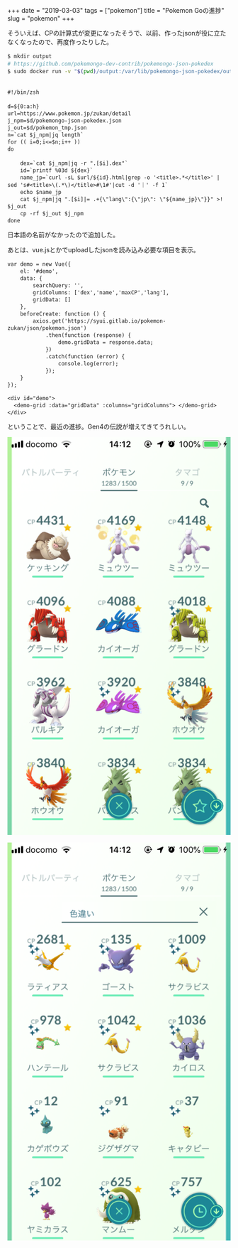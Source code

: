 +++
date = "2019-03-03"
tags = ["pokemon"]
title = "Pokemon Goの進捗"
slug = "pokemon"
+++


そういえば、CPの計算式が変更になったそうで、以前、作ったjsonが役に立たなくなったので、再度作ったりした。

```bash
$ mkdir output
# https://github.com/pokemongo-dev-contrib/pokemongo-json-pokedex
$ sudo docker run -v "$(pwd)/output:/var/lib/pokemongo-json-pokedex/output" brunnerlivio/pokemongo-json-pokedex:latest
```

```

#!/bin/zsh

d=${0:a:h}
url=https://www.pokemon.jp/zukan/detail
j_npm=$d/pokemongo-json-pokedex.json
j_out=$d/pokemon_tmp.json
n=`cat $j_npm|jq length`
for (( i=0;i<=$n;i++ ))
do

	dex=`cat $j_npm|jq -r ".[$i].dex"`
	id=`printf %03d ${dex}`
	name_jp=`curl -sL $url/${id}.html|grep -o '<title>.*</title>' | sed 's#<title>\(.*\)</title>#\1#'|cut -d '｜' -f 1`
	echo $name_jp
	cat $j_npm|jq ".[$i]|= .+{\"lang\":{\"jp\": \"${name_jp}\"}}" >! $j_out
	cp -rf $j_out $j_npm
done
```

日本語の名前がなかったので追加した。

あとは、vue.jsとかでuploadしたjsonを読み込み必要な項目を表示。

```
var demo = new Vue({
	el: '#demo',
	data: {
		searchQuery: '',
		gridColumns: ['dex','name','maxCP','lang'],
		gridData: []
	},
	beforeCreate: function () {
		axios.get('https://syui.gitlab.io/pokemon-zukan/json/pokemon.json')
			.then(function (response) {
				demo.gridData = response.data;
			})
			.catch(function (error) {
				console.log(error);
			});
	}
});
```

```
<div id="demo">
  <demo-grid :data="gridData" :columns="gridColumns"> </demo-grid>
</div>
```

ということで、最近の進捗。Gen4の伝説が増えてきてうれしい。

![](https://raw.githubusercontent.com/syui/img/master/old/pokemongo_2019_03_03_s01.png)

![](https://raw.githubusercontent.com/syui/img/master/old/pokemongo_2019_03_03_s02.png)

